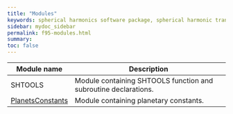 ```yaml
---
title: "Modules"
keywords: spherical harmonics software package, spherical harmonic transform, legendre functions, multitaper spectral analysis, fortran, Python, gravity, magnetic field
sidebar: mydoc_sidebar
permalink: f95-modules.html
summary: 
toc: false
---
```


<style>
table:nth-of-type(n) {
    display:table;
    width:100%;
}
table:nth-of-type(n) th:nth-of-type(2) {
    width:75%;
}
</style>

| Module name | Description |
| ----------- | ----------- |
| SHTOOLS | Module containing SHTOOLS function and subroutine declarations. |
| [PlanetsConstants](planets-constants.html) | Module containing planetary constants. |

